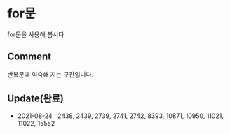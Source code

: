# for문

for문을 사용해 봅시다.

## Comment
반복문에 익숙해 지는 구간입니다.

## Update(완료)
* 2021-08-24 : 2438, 2439, 2739, 2741, 2742, 8393, 10871, 10950, 11021, 11022, 15552